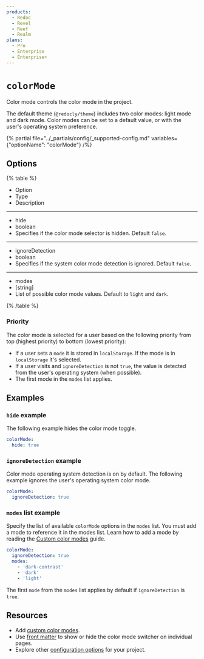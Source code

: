 ```yaml
---
products:
  - Redoc
  - Revel
  - Reef
  - Realm
plans:
  - Pro
  - Enterprise
  - Enterprise+
---
```

# `colorMode`

Color mode controls the color mode in the project.

The default theme (`@redocly/theme`) includes two color modes: light mode and dark mode.
Color modes can be set to a default value, or with the user's operating system preference.

{% partial file="../_partials/config/_supported-config.md" variables={"optionName": "colorMode"} /%}

## Options

{% table %}

- Option
- Type
- Description

---

- hide
- boolean
- Specifies if the color mode selector is hidden. Default `false`.

---

- ignoreDetection
- boolean
- Specifies if the system color mode detection is ignored. Default `false`.

---

- modes
- [string]
- List of possible color mode values. Default to `light` and `dark`.

{% /table %}

### Priority

The color mode is selected for a user based on the following priority from top (highest priority) to bottom (lowest priority):

- If a user sets a `mode` it is stored in `localStorage`.
  If the mode is in `localStorage` it's selected.
- If a user visits and `ignoreDetection` is not `true`, the value is detected from the user's operating system (when possible).
- The first mode in the `modes` list applies.

## Examples

### `hide` example

The following example hides the color mode toggle.

```yaml
colorMode:
  hide: true
```

### `ignoreDetection` example

Color mode operating system detection is on by default.
The following example ignores the user's operating system color mode.

```yaml
colorMode:
  ignoreDetection: true
```

### `modes` list example

Specify the list of available `colorMode` options in the `modes` list.
You must add a mode to reference it in the modes list.
Learn how to add a mode by reading the [Custom color modes](../extend/how-to/add-color-mode.md) guide.

```yaml
colorMode:
  ignoreDetection: true
  modes:
    - 'dark-contrast'
    - 'dark'
    - 'light'
```

The first `mode` from the `modes` list applies by default if `ignoreDetection` is `true`.

## Resources

- Add [custom color modes](../extend/how-to/add-color-mode.md).
- Use [front matter](./front-matter-config.md) to show or hide the color mode switcher on individual pages.
- Explore other [configuration options](./index.md) for your project.
